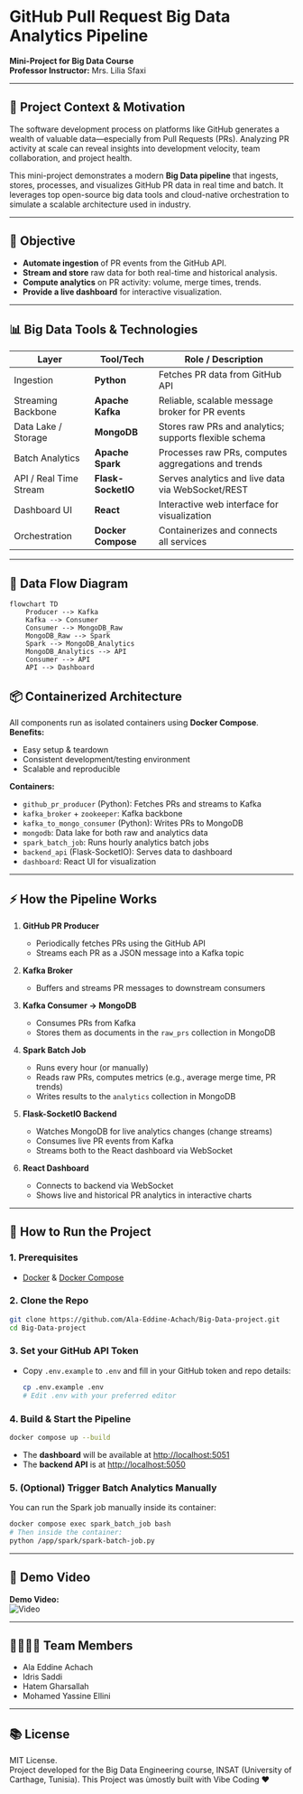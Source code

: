 # GitHub Pull Request Big Data Analytics Pipeline

**Mini-Project for Big Data Course**  
**Professor Instructor:** Mrs. Lilia Sfaxi  

---

## 📄 Project Context & Motivation

The software development process on platforms like GitHub generates a wealth of valuable data—especially from Pull Requests (PRs). Analyzing PR activity at scale can reveal insights into development velocity, team collaboration, and project health.

This mini-project demonstrates a modern **Big Data pipeline** that ingests, stores, processes, and visualizes GitHub PR data in real time and batch. It leverages top open-source big data tools and cloud-native orchestration to simulate a scalable architecture used in industry.

---

## 🔎 Objective

- **Automate ingestion** of PR events from the GitHub API.
- **Stream and store** raw data for both real-time and historical analysis.
- **Compute analytics** on PR activity: volume, merge times, trends.
- **Provide a live dashboard** for interactive visualization.

---

## 📊 Big Data Tools & Technologies

| Layer                   | Tool/Tech           | Role / Description                                                         |
|-------------------------|---------------------|----------------------------------------------------------------------------|
| Ingestion               | **Python**          | Fetches PR data from GitHub API                                            |
| Streaming Backbone      | **Apache Kafka**    | Reliable, scalable message broker for PR events                            |
| Data Lake / Storage     | **MongoDB**         | Stores raw PRs and analytics; supports flexible schema                     |
| Batch Analytics         | **Apache Spark**    | Processes raw PRs, computes aggregations and trends                        |
| API / Real Time Stream  | **Flask-SocketIO**  | Serves analytics and live data via WebSocket/REST                          |
| Dashboard UI            | **React**           | Interactive web interface for visualization                                |
| Orchestration           | **Docker Compose**  | Containerizes and connects all services                                    |

---

## 🔁 Data Flow Diagram

```mermaid
flowchart TD
    Producer --> Kafka
    Kafka --> Consumer
    Consumer --> MongoDB_Raw
    MongoDB_Raw --> Spark
    Spark --> MongoDB_Analytics
    MongoDB_Analytics --> API
    Consumer --> API
    API --> Dashboard
```

## 📦 Containerized Architecture

All components run as isolated containers using **Docker Compose**.  
**Benefits:**  
- Easy setup & teardown
- Consistent development/testing environment
- Scalable and reproducible

**Containers:**
- `github_pr_producer` (Python): Fetches PRs and streams to Kafka
- `kafka_broker` + `zookeeper`: Kafka backbone
- `kafka_to_mongo_consumer` (Python): Writes PRs to MongoDB
- `mongodb`: Data lake for both raw and analytics data
- `spark_batch_job`: Runs hourly analytics batch jobs
- `backend_api` (Flask-SocketIO): Serves data to dashboard
- `dashboard`: React UI for visualization

---

## ⚡️ How the Pipeline Works

1. **GitHub PR Producer**  
   - Periodically fetches PRs using the GitHub API
   - Streams each PR as a JSON message into a Kafka topic

2. **Kafka Broker**  
   - Buffers and streams PR messages to downstream consumers

3. **Kafka Consumer → MongoDB**  
   - Consumes PRs from Kafka
   - Stores them as documents in the `raw_prs` collection in MongoDB

4. **Spark Batch Job**  
   - Runs every hour (or manually)
   - Reads raw PRs, computes metrics (e.g., average merge time, PR trends)
   - Writes results to the `analytics` collection in MongoDB

5. **Flask-SocketIO Backend**  
   - Watches MongoDB for live analytics changes (change streams)
   - Consumes live PR events from Kafka
   - Streams both to the React dashboard via WebSocket

6. **React Dashboard**  
   - Connects to backend via WebSocket
   - Shows live and historical PR analytics in interactive charts

---

## 🚀 How to Run the Project

### 1. Prerequisites

- [Docker](https://www.docker.com/) & [Docker Compose](https://docs.docker.com/compose/)

### 2. Clone the Repo

```bash
git clone https://github.com/Ala-Eddine-Achach/Big-Data-project.git
cd Big-Data-project
```

### 3. Set your GitHub API Token

- Copy `.env.example` to `.env` and fill in your GitHub token and repo details:
    ```bash
    cp .env.example .env
    # Edit .env with your preferred editor
    ```

### 4. Build & Start the Pipeline

```bash
docker compose up --build
```

- The **dashboard** will be available at [http://localhost:5051](http://localhost:5051)
- The **backend API** is at [http://localhost:5050](http://localhost:5050)

### 5. (Optional) Trigger Batch Analytics Manually

You can run the Spark job manually inside its container:

```bash
docker compose exec spark_batch_job bash
# Then inside the container:
python /app/spark/spark-batch-job.py
```

---

## 🎥 Demo Video

**Demo Video:**  
![Video](https://github.com/user-attachments/assets/d81c06ee-e2ac-40f6-86b8-ec84f3d87b30)

---

## 👨‍👩‍👦‍👦 Team Members

- Ala Eddine Achach
- Idris Saddi
- Hatem Gharsallah
- Mohamed Yassine Ellini

---

## 📚 License

MIT License.  
Project developed for the Big Data Engineering course, INSAT (University of Carthage, Tunisia).
This Project was ùmostly built with Vibe Coding ❤
